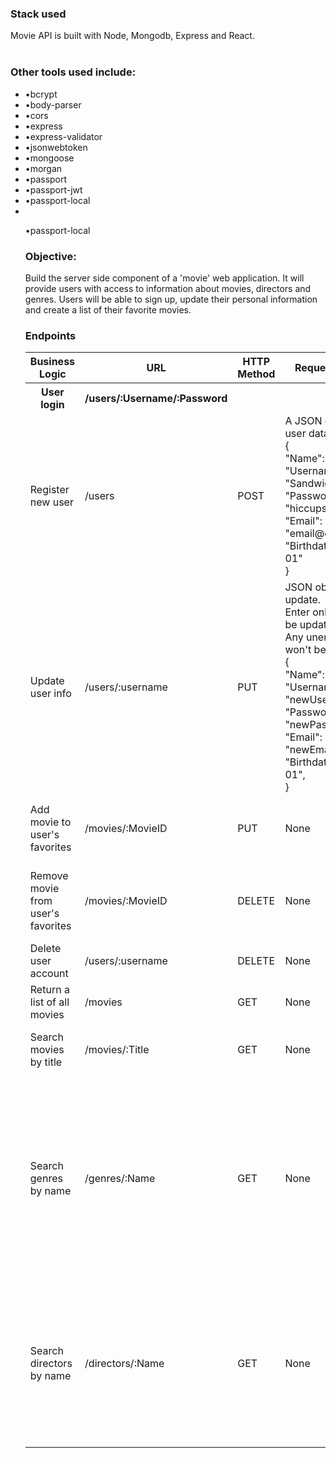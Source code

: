 <h3>Stack used</h3>
Movie API is built with Node, Mongodb, Express and React.
<br>
<br>

<h3>Other tools used include:</h3>
<ul>
  <li>•bcrypt </li>
  <li>•body-parser</li>
  <li>•cors</li>
  <li>•express</li>
  <li>•express-validator</li>
  <li>•jsonwebtoken</li>
  <li>•mongoose</li>
  <li>•morgan</li>
  <li>•passport</li>
  <li>•passport-jwt</li>
  <li>•passport-local</li>
  <li></li>

•passport-local<h3>Objective:</h3>
<p>
Build the server side component of a 'movie' web application. It will
provide users with access to information about movies, directors and
genres. Users will be able to sign up, update their personal information
and create a list of their favorite movies.
</p>
<h3>Endpoints</h3>
<table>
<tr>
<th>Business Logic</th>
<th>URL</th>
<th>HTTP Method</th>
<th>Request Body Format</th>
<th>Response Body Format</th>
</tr>
<tr>
<th>User login</th>
<th>/users/:Username/:Password</th>
<th></th>
<th></th>
<th></th>
</tr>
<tr>
<td>Register new user</td>
<td>/users</td>
<td>POST</td>
<td>
A JSON object containing user data. <br />
{ <br />
"Name": "Jimmy Jambo", <br />
"Username": "Sandwichman", <br />
"Password": "hiccupsRule", <br />
"Email": "email@domain.com", <br />
"Birthdate": "1982-01-01" <br />
}
</td>
<td>
JSON containing created user.  
 { <br>
"FavoriteMovies": [], <br>
"\_id": "60a70ac6cc639b3a4d7101af", <br>
"Name": "fName lName", <br>
"Username": "testUser", <br>
"Password": "pass123", <br>
"Email": "email@domain.com", <br>
"Birthdate": "1982-01-01T00:00:00.000Z", <br>
"**v": 0 <br>
}
</td>
</tr>
<tr>
<td>Update user info</td>
<td>/users/:username</td>
<td>PUT</td>
<td>
JSON object with info to update. <br>
Enter only key/values to be updated. <br>
Any unentered key/values won't be updated. <br>
{ <br>
"Name": "New Name", <br>
"Username": "newUsername", <br>
"Password": "newPassword", <br>
"Email": "newEmail@domain.com", <br>
"Birthdate": "1999-01-01", <br>
}
</td>
<td>
JSON containing updated userinfo. <br>
{ <br>
"FavoriteMovies": [], <br>
"\_id": "60a70ac6cc639b3a4d7101af", <br>
"Name": "fName lName", <br>
"Username": "newUsername", <br>
"Password": "newPassword", <br>
"Email": "newEmail@domain.com", <br>
"Birthdate": "1999-01-01T00:00:00.000Z", <br>
"**v": 0 <br>
}
</td>
</tr>
<tr>
<td>Add movie to user's favorites</td>
<td>/movies/:MovieID</td>
<td>PUT</td>
<td>None</td>
<td>
Text message confiming (MovieID) has been added. <br>
ex: MovieID 60a45abde8fd876d8ae55927 has been added to favorites.
</td>
</tr>
<tr>
<td>Remove movie from user's favorites</td>
<td>/movies/:MovieID</td>
<td>DELETE</td>
<td>None</td>
<td>
Text message confiming (MovieID) has been removed. <br>
ex: MovieID 60a45abde8fd876d8ae55927 has been removed from favorites.
</td>
</tr>
<tr>
<td>Delete user account</td>
<td>/users/:username</td>
<td>DELETE</td>
<td>None</td>
<td>
Text message confiming (username) account deleted. <br>
ex: Sandwichman was deleted.
</td>
<tr>
<td>Return a list of all movies</td>
<td>/movies</td>
<td>GET</td>
<td>None</td>
<td>A JSON array containing all movie objects</td>
</tr>
<tr>
<td>Search movies by title</td>
<td>/movies/:Title</td>
<td>GET</td>
<td>None</td>
<td>
A JSON object containing a description of the movie, genre, director,
image URL and wether it's featured
</td>
</tr>
<tr>
<td>Search genres by name</td>
<td>/genres/:Name</td>
<td>GET</td>
<td>None</td>
<td>
JSON containing matched genre info. ex: <br>
{ <br>
"Name": "Thriller", <br>
"Description": "Thriller film, also known as suspense film or <br>
suspense thriller, is a broad film genre that involves excitement and suspense in <br>
the audience. Tension is created by delaying what the audience sees as inevitable, <br>
and is built through situations that are menacing or where escape seems impossible." <br>
}
</td>
</tr>
<tr>
<td>Search directors by name</td>
<td>/directors/:Name</td>
<td>GET</td>
<td>None</td>
<td>
JSON containing matched director info. ex: <br>
{ <br>
"Name": "Adam McKay", <br>
"Bio": "Adam McKay was born April, 17 1968. He is an American film and television <br>
director, producer, screenwriter, and comedian. McKay got his start as the head <br>
writer for Saturday Night Live.", <br>
"Birth": "1968" <br>
}
</td>
</tr>
</tr>
</table>
